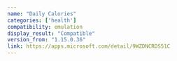 ```yaml
---
name: "Daily Calories"
categories: ['health']
compatibility: emulation
display_result: "Compatible"
version_from: "1.15.0.36"
link: https://apps.microsoft.com/detail/9WZDNCRDS51C
---
```


